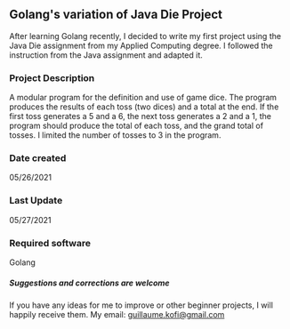 ## Golang's variation of Java Die Project

After learning Golang recently, I decided to write my first project using the Java Die assignment 
from my Applied Computing degree.
I followed the instruction from the Java assignment and adapted it.

### Project Description
A modular program for the definition and use of game dice. The program  
produces the results of each toss (two dices) and a total at the end. If the first toss 
generates a 5 and a 6, the next toss generates a 2 and a 1, the program should produce the total 
of each toss, and the grand total of tosses.
I limited the number of tosses to 3 in the program.

### Date created
05/26/2021

### Last Update
05/27/2021

### Required software
Golang

##### Suggestions and corrections are welcome
If you have any ideas for me to improve or other beginner projects, I will happily receive them.
My email: guillaume.kofi@gmail.com